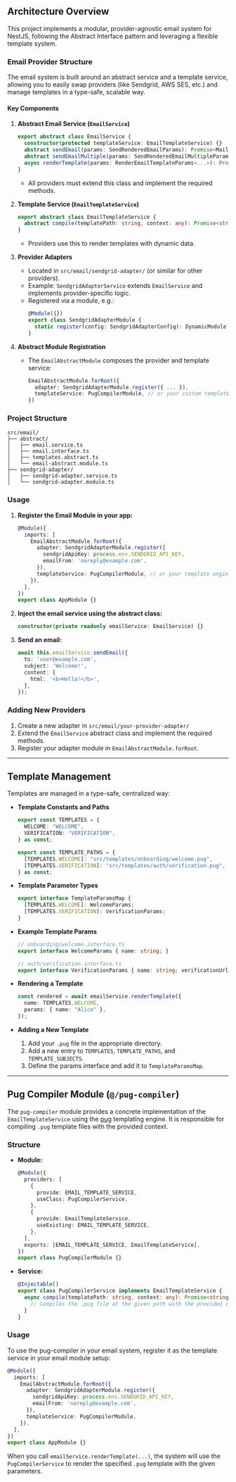 ## Architecture Overview

This project implements a modular, provider-agnostic email system for NestJS, following the Abstract Interface pattern and leveraging a flexible template system.

### Email Provider Structure

The email system is built around an abstract service and a template service, allowing you to easily swap providers (like Sendgrid, AWS SES, etc.) and manage templates in a type-safe, scalable way.

#### Key Components

1. **Abstract Email Service (`EmailService`)**
   ```typescript
   export abstract class EmailService {
     constructor(protected templateService: EmailTemplateService) {}
     abstract sendEmail(params: SendRenderedEmailParams): Promise<MailingResponse>;
     abstract sendEmailMultiple(params: SendRenderedEmailMultipleParams): Promise<MailingResponse>;
     async renderTemplate(params: RenderEmailTemplateParams<...>): Promise<RenderedEmailContent>;
   }
   ```
   - All providers must extend this class and implement the required methods.

2. **Template Service (`EmailTemplateService`)**
   ```typescript
   export abstract class EmailTemplateService {
     abstract compile(templatePath: string, context: any): Promise<string>;
   }
   ```
   - Providers use this to render templates with dynamic data.

3. **Provider Adapters**
   - Located in `src/email/sendgrid-adapter/` (or similar for other providers).
   - Example: `SendgridAdapterService` extends `EmailService` and implements provider-specific logic.
   - Registered via a module, e.g.:
     ```typescript
     @Module({})
     export class SendgridAdapterModule {
       static register(config: SendgridAdapterConfig): DynamicModule { ... }
     }
     ```

4. **Abstract Module Registration**
   - The `EmailAbstractModule` composes the provider and template service:
     ```typescript
     EmailAbstractModule.forRoot({
       adapter: SendgridAdapterModule.register({ ... }),
       templateService: PugCompilerModule, // or your custom template module
     })
     ```

### Project Structure

```
src/email/
├── abstract/
│   ├── email.service.ts
│   ├── email.interface.ts
│   ├── templates.abstract.ts
│   └── email-abstract.module.ts
├── sendgrid-adapter/
│   ├── sendgrid-adapter.service.ts
│   └── sendgrid-adapter.module.ts
```

### Usage

1. **Register the Email Module in your app:**
   ```typescript
   @Module({
     imports: [
       EmailAbstractModule.forRoot({
         adapter: SendgridAdapterModule.register({
           sendgridApiKey: process.env.SENDGRID_API_KEY,
           emailFrom: 'noreply@example.com',
         }),
         templateService: PugCompilerModule, // or your template engine
       }),
     ],
   })
   export class AppModule {}
   ```

2. **Inject the email service using the abstract class:**
   ```typescript
   constructor(private readonly emailService: EmailService) {}
   ```

3. **Send an email:**
   ```typescript
   await this.emailService.sendEmail({
     to: 'user@example.com',
     subject: 'Welcome!',
     content: {
       html: '<b>Hello!</b>',
     },
   });
   ```

### Adding New Providers

1. Create a new adapter in `src/email/your-provider-adapter/`
2. Extend the `EmailService` abstract class and implement the required methods.
3. Register your adapter module in `EmailAbstractModule.forRoot`.

---

## Template Management

Templates are managed in a type-safe, centralized way:

- **Template Constants and Paths**
  ```typescript
  export const TEMPLATES = {
    WELCOME: "WELCOME",
    VERIFICATION: "VERIFICATION",
  } as const;

  export const TEMPLATE_PATHS = {
    [TEMPLATES.WELCOME]: "src/templates/onboarding/welcome.pug",
    [TEMPLATES.VERIFICATION]: "src/templates/auth/verification.pug",
  } as const;
  ```

- **Template Parameter Types**
  ```typescript
  export interface TemplateParamsMap {
    [TEMPLATES.WELCOME]: WelcomeParams;
    [TEMPLATES.VERIFICATION]: VerificationParams;
  }
  ```

- **Example Template Params**
  ```typescript
  // onboarding/welcome.interface.ts
  export interface WelcomeParams { name: string; }

  // auth/verification.interface.ts
  export interface VerificationParams { name: string; verificationUrl: string; }
  ```

- **Rendering a Template**
  ```typescript
  const rendered = await emailService.renderTemplate({
    name: TEMPLATES.WELCOME,
    params: { name: "Alice" },
  });
  ```

- **Adding a New Template**
  1. Add your `.pug` file in the appropriate directory.
  2. Add a new entry to `TEMPLATES`, `TEMPLATE_PATHS`, and `TEMPLATE_SUBJECTS`.
  3. Define the params interface and add it to `TemplateParamsMap`.

---

## Pug Compiler Module (`@/pug-compiler`)

The `pug-compiler` module provides a concrete implementation of the `EmailTemplateService` using the [pug](https://pugjs.org/) templating engine. It is responsible for compiling `.pug` template files with the provided context.

### Structure

- **Module:**
  ```typescript
  @Module({
    providers: [
      {
        provide: EMAIL_TEMPLATE_SERVICE,
        useClass: PugCompilerService,
      },
      {
        provide: EmailTemplateService,
        useExisting: EMAIL_TEMPLATE_SERVICE,
      },
    ],
    exports: [EMAIL_TEMPLATE_SERVICE, EmailTemplateService],
  })
  export class PugCompilerModule {}
  ```

- **Service:**
  ```typescript
  @Injectable()
  export class PugCompilerService implements EmailTemplateService {
    async compile(templatePath: string, context: any): Promise<string> {
      // Compiles the .pug file at the given path with the provided context
    }
  }
  ```

### Usage

To use the pug-compiler in your email system, register it as the template service in your email module setup:

```typescript
@Module({
  imports: [
    EmailAbstractModule.forRoot({
      adapter: SendgridAdapterModule.register({
        sendgridApiKey: process.env.SENDGRID_API_KEY,
        emailFrom: 'noreply@example.com',
      }),
      templateService: PugCompilerModule,
    }),
  ],
})
export class AppModule {}
```

When you call `emailService.renderTemplate(...)`, the system will use the `PugCompilerService` to render the specified `.pug` template with the given parameters.